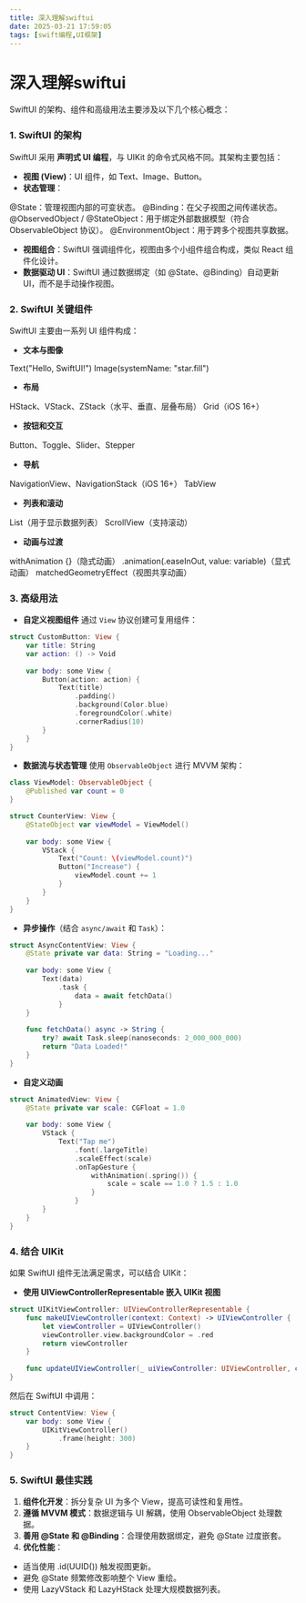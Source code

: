 ```yaml
---
title: 深入理解swiftui
date: 2025-03-21 17:59:05
tags: [swift编程,UI框架]
---
```




# 深入理解swiftui

SwiftUI 的架构、组件和高级用法主要涉及以下几个核心概念：


### **1. SwiftUI 的架构**


SwiftUI 采用 **声明式 UI 编程**，与 UIKit 的命令式风格不同。其架构主要包括：


- **视图 (View)**：UI 组件，如 Text、Image、Button。
- **状态管理**：
<!--more-->
@State：管理视图内部的可变状态。
@Binding：在父子视图之间传递状态。
@ObservedObject / @StateObject：用于绑定外部数据模型（符合 ObservableObject 协议）。
@EnvironmentObject：用于跨多个视图共享数据。
- **视图组合**：SwiftUI 强调组件化，视图由多个小组件组合构成，类似 React 组件化设计。
- **数据驱动 UI**：SwiftUI 通过数据绑定（如 @State、@Binding）自动更新 UI，而不是手动操作视图。


### **2. SwiftUI 关键组件**


SwiftUI 主要由一系列 UI 组件构成：


- **文本与图像**

Text("Hello, SwiftUI!")
Image(systemName: "star.fill")
- **布局**

HStack、VStack、ZStack（水平、垂直、层叠布局）
Grid（iOS 16+）
- **按钮和交互**

Button、Toggle、Slider、Stepper
- **导航**

NavigationView、NavigationStack（iOS 16+）
TabView
- **列表和滚动**

List（用于显示数据列表）
ScrollView（支持滚动）
- **动画与过渡**

withAnimation {}（隐式动画）
.animation(.easeInOut, value: variable)（显式动画）
matchedGeometryEffect（视图共享动画）


### **3. 高级用法**


- **自定义视图组件**
通过 `View` 协议创建可复用组件：

```swift
struct CustomButton: View {
    var title: String
    var action: () -> Void
    
    var body: some View {
        Button(action: action) {
            Text(title)
                .padding()
                .background(Color.blue)
                .foregroundColor(.white)
                .cornerRadius(10)
        }
    }
}
```
- **数据流与状态管理**
使用 `ObservableObject` 进行 MVVM 架构：

```swift
class ViewModel: ObservableObject {
    @Published var count = 0
}

struct CounterView: View {
    @StateObject var viewModel = ViewModel()
    
    var body: some View {
        VStack {
            Text("Count: \(viewModel.count)")
            Button("Increase") {
                viewModel.count += 1
            }
        }
    }
}
```
- **异步操作**（结合 `async/await` 和 `Task`）：

```swift
struct AsyncContentView: View {
    @State private var data: String = "Loading..."
    
    var body: some View {
        Text(data)
            .task {
                data = await fetchData()
            }
    }
    
    func fetchData() async -> String {
        try? await Task.sleep(nanoseconds: 2_000_000_000)
        return "Data Loaded!"
    }
}
```
- **自定义动画**

```swift
struct AnimatedView: View {
    @State private var scale: CGFloat = 1.0
    
    var body: some View {
        VStack {
            Text("Tap me")
                .font(.largeTitle)
                .scaleEffect(scale)
                .onTapGesture {
                    withAnimation(.spring()) {
                        scale = scale == 1.0 ? 1.5 : 1.0
                    }
                }
        }
    }
}
```


### **4. 结合 UIKit**


如果 SwiftUI 组件无法满足需求，可以结合 UIKit：


- **使用 UIViewControllerRepresentable 嵌入 UIKit 视图**

```swift
struct UIKitViewController: UIViewControllerRepresentable {
    func makeUIViewController(context: Context) -> UIViewController {
        let viewController = UIViewController()
        viewController.view.backgroundColor = .red
        return viewController
    }
    
    func updateUIViewController(_ uiViewController: UIViewController, context: Context) {}
}
```

然后在 SwiftUI 中调用：

```swift
struct ContentView: View {
    var body: some View {
        UIKitViewController()
            .frame(height: 300)
    }
}
```


### **5. SwiftUI 最佳实践**


1. **组件化开发**：拆分复杂 UI 为多个 View，提高可读性和复用性。
2. **遵循 MVVM 模式**：数据逻辑与 UI 解耦，使用 ObservableObject 处理数据。
3. **善用 @State 和 @Binding**：合理使用数据绑定，避免 @State 过度嵌套。
4. **优化性能**：

- 适当使用 .id(UUID()) 触发视图更新。
- 避免 @State 频繁修改影响整个 View 重绘。
- 使用 LazyVStack 和 LazyHStack 处理大规模数据列表。
